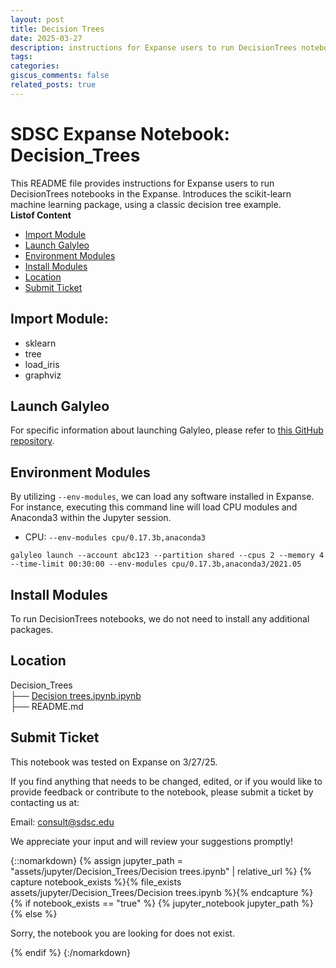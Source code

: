 ```yaml
---
layout: post
title: Decision Trees
date: 2025-03-27
description: instructions for Expanse users to run DecisionTrees notebooks in the Expanse. Introduces the scikit-learn machine learning package, using a classic decision tree example.
tags: 
categories: 
giscus_comments: false
related_posts: true
---
```

# SDSC Expanse Notebook: Decision_Trees
This README file provides instructions for Expanse users to run DecisionTrees notebooks in the Expanse.
Introduces the scikit-learn machine learning package, using a classic decision tree example.\
  **Listof Content**
- [Import Module](#import-module)
- [Launch Galyleo](#launch-galyleo)
- [Environment Modules](#environment-modules)
- [Install Modules](#install-modules)
- [Location](#location)
- [Submit Ticket](#submit-ticket)

## Import Module:
- sklearn
- tree
- load_iris
- graphviz 

## Launch Galyleo
For specific information about launching Galyleo, please refer to [this GitHub repository](https://github.com/mkandes/galyleo).

## Environment Modules
By utilizing `--env-modules`, we can load any software installed in Expanse. 
For instance, executing this command line will load CPU modules and Anaconda3 within the Jupyter session.
  - CPU:
`--env-modules cpu/0.17.3b,anaconda3`
```
galyleo launch --account abc123 --partition shared --cpus 2 --memory 4 --time-limit 00:30:00 --env-modules cpu/0.17.3b,anaconda3/2021.05
```

## Install Modules
To run DecisionTrees notebooks, we do not need to install any additional packages.

## Location 

Decision_Trees\
├── [Decision trees.ipynb.ipynb](./Decision%20trees.ipynb)\
├── README.md


## Submit Ticket
This notebook was tested on Expanse on 3/27/25. 

If you find anything that needs to be changed, edited, or if you would like to provide feedback or contribute to the notebook, please submit a ticket by contacting us at:

Email: consult@sdsc.edu

We appreciate your input and will review your suggestions promptly!

{::nomarkdown}
{% assign jupyter_path = "assets/jupyter/Decision_Trees/Decision trees.ipynb" | relative_url %}
{% capture notebook_exists %}{% file_exists assets/jupyter/Decision_Trees/Decision trees.ipynb %}{% endcapture %}
{% if notebook_exists == "true" %}
{% jupyter_notebook jupyter_path %}
{% else %}

<p>Sorry, the notebook you are looking for does not exist.</p>
{% endif %}
{:/nomarkdown}
